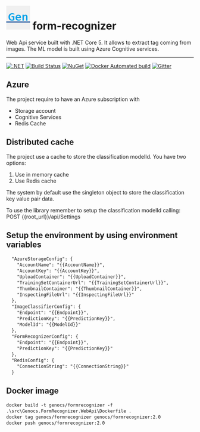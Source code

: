 ![Form Recognizer Library](https://raw.githubusercontent.com/genocs/clean-architecture-template/master/images/genocs-icon.png) form-recognizer
====
Web Api service built with .NET Core 5. It allows to extract tag coming from images.
The ML model is built using Azure Cognitive services.

----

[![.NET](https://github.com/Genocs/form-recognizer/actions/workflows/dotnet.yml/badge.svg?branch=main)](https://github.com/Genocs/form-recognizer/actions/workflows/dotnet.yml) [![Build Status](https://travis-ci.com/Genocs/form-recognizer.svg?branch=main)](https://travis-ci.com/Genocs/form-recognizer) <a href="https://www.nuget.org/packages/Genocs.Integration.ML.CognitiveServices/" rel="Genocs.Integration.ML.CognitiveServices">![NuGet](https://buildstats.info/nuget/Genocs.Integration.ML.CognitiveServices)</a> <a href="https://hub.docker.com/repository/docker/genocs/formrecognizer/" rel="Genocs.Integration.ML.CognitiveServices">![Docker Automated build](https://img.shields.io/docker/automated/genocs/formrecognizer)</a> [![Gitter](https://img.shields.io/badge/chat-on%20gitter-blue.svg)](https://gitter.im/genocs/)

## Azure 
The project require to have an Azure subscription with
- Storage account
- Cognitive Services
- Redis Cache

## Distributed cache
The project use a cache to store the classification modelId.
You have two options:
1. Use in memory cache
2. Use Redis cache  

The system by default use the singleton object to store the classification key value pair data.

To use the library remember to setup the classification modelId calling:
POST {{root_url}}/api/Settings


## Setup the environment by using environment variables


``` PS
  "AzureStorageConfig": {
    "AccountName": "{{AccountName}}",
    "AccountKey": "{{AccountKey}}",
    "UploadContainer": "{{UploadContainer}}",
    "TrainingSetContainerUrl": "{{TrainingSetContainerUrl}}",
    "ThumbnailContainer": "{{ThumbnailContainer}}",
    "InspectingFileUrl": "{{InspectingFileUrl}}"
  },
  "ImageClassifierConfig": {
    "Endpoint": "{{Endpoint}}",
    "PredictionKey": "{{PredictionKey}}",
    "ModelId": "{{ModelId}}"
  },
  "FormRecognizerConfig": {
    "Endpoint": "{{Endpoint}}",
    "PredictionKey": "{{PredictionKey}}"
  },
  "RedisConfig": {
    "ConnectionString": "{{ConnectionString}}"
  }
```  
  

## Docker image

``` PS
docker build -t genocs/formrecognizer -f .\src\Genocs.FormRecognizer.WebApi\Dockerfile .
docker tag genocs/formrecognizer genocs/formrecognizer:2.0
docker push genocs/formrecognizer:2.0
``` 
